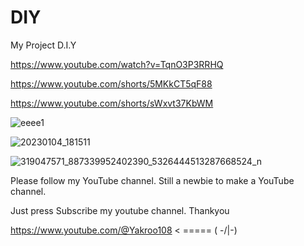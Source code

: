 # DIY
My Project D.I.Y 

https://www.youtube.com/watch?v=TqnO3P3RRHQ

https://www.youtube.com/shorts/5MKkCT5qF88

https://www.youtube.com/shorts/sWxvt37KbWM

![eeee1](https://user-images.githubusercontent.com/56666070/215519461-e569d3a9-4599-41ff-b34d-5dcde7b6a1b5.PNG)

![20230104_181511](https://user-images.githubusercontent.com/56666070/215519539-711aa1ab-3913-4cc7-b64e-cbcb7ae37074.png)

![319047571_887339952402390_5326444513287668524_n](https://user-images.githubusercontent.com/56666070/215519613-26055162-8cca-4f1e-bc9d-7843017ae328.jpg)

Please follow my YouTube channel. Still a newbie to make a YouTube channel.

Just press Subscribe my youtube channel. Thankyou

https://www.youtube.com/@Yakroo108  < ===== ( -/|\-) 
